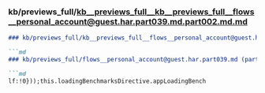 ### kb/previews_full/kb__previews_full__kb__previews_full__flows__personal_account@guest.har.part039.md.part002.md.md

```md
### kb/previews_full/kb__previews_full__flows__personal_account@guest.har.part039.md.part002.md

```md
### kb/previews_full/flows__personal_account@guest.har.part039.md (part 002)

```md
lf:!0}));this.loadingBenchmarksDirective.appLoadingBench
```

```

```

```
